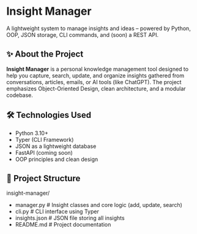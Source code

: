 # Insight Manager
A lightweight system to manage insights and ideas – powered by Python, OOP, JSON storage, CLI commands, and (soon) a REST API.



## ✨ About the Project
**Insight Manager** is a personal knowledge management tool designed to help you capture, search, update, and organize insights gathered from conversations, articles, emails, or AI tools (like ChatGPT). The project emphasizes Object-Oriented Design, clean architecture, and a modular codebase.


## 🛠️ Technologies Used
- Python 3.10+
- Typer (CLI Framework)
- JSON as a lightweight database
- FastAPI (coming soon)
- OOP principles and clean design


## 📁 Project Structure
insight-manager/
- manager.py # Insight classes and core logic (add, update, search)
- cli.py # CLI interface using Typer
- insights.json # JSON file storing all insights
- README.md # Project documentation
